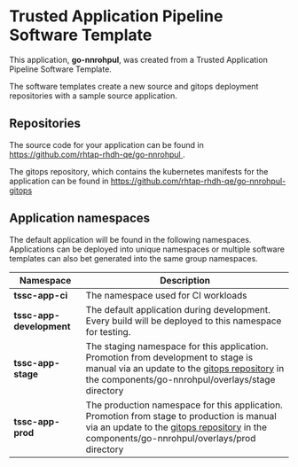# Trusted Application Pipeline Software Template

This application, **go-nnrohpul**, was created from a Trusted Application Pipeline Software Template.

The software templates create a new source and gitops deployment repositories with a sample source application. 

## Repositories

The source code for your application can be found in [https://github.com/rhtap-rhdh-qe/go-nnrohpul ](https://github.com/rhtap-rhdh-qe/go-nnrohpul ).
 
The gitops repository, which contains the kubernetes manifests for the application can be found in 
[https://github.com/rhtap-rhdh-qe/go-nnrohpul-gitops ](https://github.com/rhtap-rhdh-qe/go-nnrohpul-gitops ) 

## Application namespaces 

The default application will be found in the following namespaces. Applications can be deployed into unique namespaces or multiple software templates can also bet generated into the same group namespaces.  

|  Namespace   |  Description   |  
| -------- | -------- |
| **tssc-app-ci** | The namespace used for CI workloads |
| **tssc-app-development** | The default application during development. Every build will be deployed to this namespace for testing. |
| **tssc-app-stage** | The staging namespace for this application. Promotion from development to stage is manual via an update to the [gitops repository](https://github.com/rhtap-rhdh-qe/go-nnrohpul-gitops ) in the components/go-nnrohpul/overlays/stage directory |
| **tssc-app-prod** | The production namespace for this application. Promotion from stage to production is manual via an update to the [gitops repository](https://github.com/rhtap-rhdh-qe/go-nnrohpul-gitops ) in the components/go-nnrohpul/overlays/prod directory |